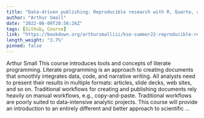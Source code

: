 ```yaml
---
title: "Data-driven publishing: Reproducible research with R, Quarto, and Github"
author: "Arthur Small"
date: "2022-06-09T20:56:26Z"
tags: [Github, Course]
link: "https://bookdown.org/arthursmalliii/kse-summer22-reproducible-research/"
length_weight: "3.7%"
pinned: false
---
```


Arthur Small This course introduces tools and concepts of literate programming. Literate programming is an approach to creating documents that smoothly integrates data, code, and narrative writing. All analysts need to present their results in multiple formats: articles, slide decks, web sites, and so on. Traditional workflows for creating and publishing documents rely heavily on manual workflows, e.g., copy-and-paste. Traditional workflows are poorly suited to data-intensive analytic projects. This course will provide an introduction to an entirely different and better approach to scientific  ...
